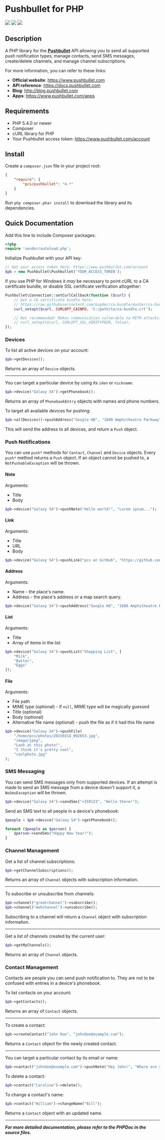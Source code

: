 Pushbullet for PHP
================
[![](https://img.shields.io/packagist/v/pcs/pushbullet.svg?style=flat-square)](https://packagist.org/packages/pcs/pushbullet)
[![](https://img.shields.io/packagist/dt/pcs/pushbullet.svg?style=flat-square)](https://packagist.org/packages/pcs/pushbullet)
[![](https://img.shields.io/packagist/l/pcs/pushbullet.svg?style=flat-square)](LICENSE)

## Description
A PHP library for the **[Pushbullet](https://www.pushbullet.com)** API allowing you to send all supported push notification types, manage contacts, send SMS messages, create/delete channels, and manage channel subscriptions.

For more information, you can refer to these links:
* **Official website**: https://www.pushbullet.com
* **API reference**: https://docs.pushbullet.com
* **Blog**: http://blog.pushbullet.com
* **Apps**: https://www.pushbullet.com/apps

## Requirements
* PHP 5.4.0 or newer
* Composer
* cURL library for PHP
* Your Pushbullet access token: https://www.pushbullet.com/account

## Install
Create a `composer.json` file in your project root:

```json
{
    "require": {
        "pcs/pushbullet": "4.*"
    }
}
```

Run `php composer.phar install` to download the library and its dependencies.

## Quick Documentation

Add this line to include Composer packages:

```php
<?php
require 'vendor/autoload.php';
```

Initialize Pushbullet with your API key:
```php
// Get your access token here: https://www.pushbullet.com/account
$pb = new Pushbullet\Pushbullet('YOUR_ACCESS_TOKEN');
```

If you use PHP for Windows it *may* be necessary to point cURL to a CA certificate bundle, or disable SSL certificate verification altogether:
```php
Pushbullet\Connection::setCurlCallback(function ($curl) {
	// Get a CA certificate bundle here:
    // https://raw.githubusercontent.com/bagder/ca-bundle/master/ca-bundle.crt
    curl_setopt($curl, CURLOPT_CAINFO, 'C:/path/to/ca-bundle.crt');

	// Not recommended! Makes communication vulnerable to MITM attacks:
    // curl_setopt($curl, CURLOPT_SSL_VERIFYPEER, false);
});
```

### Devices
To list all active devices on your account:
```php
$pb->getDevices();
```
Returns an array of `Device` objects.

----------

You can target a particular device by using its `iden` or `nickname`:
```php
$pb->device("Galaxy S4")->getPhonebook();
```
Returns an array of `PhonebookEntry` objects with names and phone numbers.

To target all available devices for pushing:
```php
$pb->allDevices()->pushAddress("Google HQ", "1600 Amphitheatre Parkway");
```
This will send the address to all devices, and return a `Push` object.

### Push Notifications
You can use `push*` methods for `Contact`, `Channel` and `Device` objects. Every `push*` method returns a `Push` object. If an object cannot be pushed to, a `NotPushableException` will be thrown.

#### Note
Arguments:

 - Title
 - Body

```php
$pb->device("Galaxy S4")->pushNote("Hello world!", "Lorem ipsum...");
```

#### Link
Arguments:

- Title
- URL
- Body

```php
$pb->device("Galaxy S4")->pushLink("pcs on GitHub", "https://github.com/pcs", "Look at my page!");
```

#### Address
Arguments:

- Name - the place's name.
- Address - the place's address or a map search query.

```php
$pb->device("Galaxy S4")->pushAddress("Google HQ", "1600 Amphitheatre Parkway");
```

#### List
Arguments:

- Title
- Array of items in the list

```php
$pb->device("Galaxy S4")->pushList("Shopping List", [
	"Milk",
	"Butter",
	"Eggs"
]);
```

#### File
Arguments:

- File path
- MIME type (optional) - if `null`, MIME type will be magically guessed
- Title (optional)
- Body (optional)
- Alternative file name (optional) - push the file as if it had this file name

```php
$pb->device("Galaxy S4")->pushFile(
	"/home/pcs/photos/20150314_092653.jpg",
	"image/jpeg",
	"Look at this photo!",
	"I think it's pretty cool",
	"coolphoto.jpg"
);
```

### SMS Messaging
You can send SMS messages only from supported devices. If an attempt is made to send an SMS message from a device doesn't support it, a `NoSmsException` will be thrown.

```php
$pb->device("Galaxy S4")->sendSms("+359123", "Hello there!");
```

Send an SMS text to all people in a device's phonebook:
```php
$people = $pb->device("Galaxy S4")->getPhonebook();

foreach ($people as $person) {
	$person->sendSms("Happy New Year!");
}
```

### Channel Management
Get a list of channel subscriptions:
```php
$pb->getChannelSubscriptions();
```
Returns an array of `Channel` objects with subscription information.

----------

To subscribe or unsubscribe from channels:
```php
$pb->channel("greatchannel")->subscribe();
$pb->channel("mehchannel")->unsubscribe();
```
Subscribing to a channel will return a `Channel` object with subscription information.

----------

Get a list of channels created by the current user:
```php
$pb->getMyChannels();
```
Returns an array of `Channel` objects.

### Contact Management
Contacts are people you can send push notification to. They are not to be confused with entries in a device's phonebook.

To list contacts on your account:
```php
$pb->getContacts();
```
Returns an array of `Contact` objects.

---

To create a contact:
```php
$pb->createContact("John Doe", "johndoe@example.com");
```
Returns a `Contact` object for the newly created contact.

---

You can target a particular contact by its email or name:
```php
$pb->contact("johndoe@example.com")->pushNote("Hey John!", "Where are you?");
```

To delete a contact:
```php
$pb->contact("Caroline")->delete();
```

To change a contact's name:
```php
$pb->contact("William")->changeName("Bill");
```
Returns a `Contact` object with an updated name.


----------


***For more detailed documentation, please refer to the PHPDoc in the source files.***
